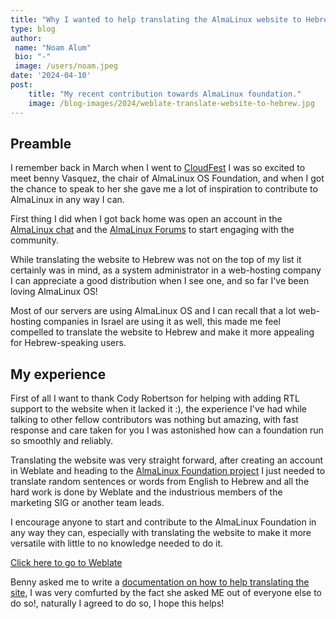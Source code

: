 ```yaml
---
title: "Why I wanted to help translating the AlmaLinux website to Hebrew?"
type: blog
author: 
 name: "Noam Alum"
 bio: "-"
 image: /users/noam.jpeg
date: '2024-04-10'
post:
    title: "My recent contribution towards AlmaLinux foundation."
    image: /blog-images/2024/weblate-translate-website-to-hebrew.jpg
---
```


## Preamble
I remember back in March when I went to [CloudFest](https://almalinux.org/blog/2024-03-26-almalinux-march-events-roundup/) I was so excited to meet benny Vasquez, the chair of AlmaLinux OS Foundation, and when I got the chance to speak to her she gave me a lot of inspiration to contribute to AlmaLinux in any way I can.

First thing I did when I got back home was open an account in the [AlmaLinux chat](https://chat.almalinux.org/almalinux/channels/town-square) and the [AlmaLinux Forums](https://almalinux.discourse.group/) to start engaging with the community.

While translating the website to Hebrew was not on the top of my list it certainly was in mind, as a system administrator in a web-hosting company I can appreciate a good distribution when I see one, and so far I've been loving AlmaLinux OS!

Most of our servers are using AlmaLinux OS and I can recall that a lot web-hosting companies in Israel are using it as well, this made me feel compelled to translate the website to Hebrew and make it more appealing for Hebrew-speaking users.

## My experience
First of all I want to thank Cody Robertson for helping with adding RTL support to the website when it lacked it :), the experience I've had while talking to other fellow contributors was nothing but amazing, with fast response and care taken for you I was astonished how can a foundation run so smoothly and reliably.

Translating the website was very straight forward, after creating an account in Weblate and heading to the [AlmaLinux Foundation project](https://hosted.weblate.org/projects/almalinux/) I just needed to translate random sentences or words from English to Hebrew and all the hard work is done by Weblate and the industrious members of the marketing SIG or another team leads.

I encourage anyone to start and contribute to the AlmaLinux Foundation in any way they can, especially with translating the website to make it more versatile with little to no knowledge needed to do it.

[Click here to go to Weblate](https://hosted.weblate.org/projects/almalinux/)

Benny asked me to write a [documentation on how to help translating the site](https://wiki.almalinux.org/Help-translating-site.html), I was very comfurted by the fact she asked ME out of everyone else to do so!, naturally I agreed to do so, I hope this helps!
